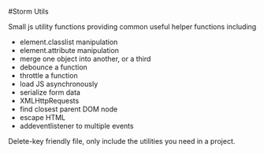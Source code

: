 #Storm Utils

Small js utility functions providing common useful helper functions including
- element.classlist manipulation
- element.attribute manipulation
- merge one object into another, or a third
- debounce a function
- throttle a function
- load JS asynchronously
- serialize form data
- XMLHttpRequests
- find closest parent DOM node
- escape HTML
- addeventlistener to multiple events

Delete-key friendly file, only include the utilities you need in a project.
